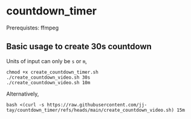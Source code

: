 # countdown_timer

Prerequistes: ffmpeg

## Basic usage to create 30s countdown
Units of input can only be `s` or `m`,
```
chmod +x create_countdown_timer.sh
./create_countdown_video.sh 30s
./create_countdown_video.sh 10m 
``` 

Alternatively,
```
bash <(curl -s https://raw.githubusercontent.com/jj-tay/countdown_timer/refs/heads/main/create_countdown_video.sh) 15m
```

